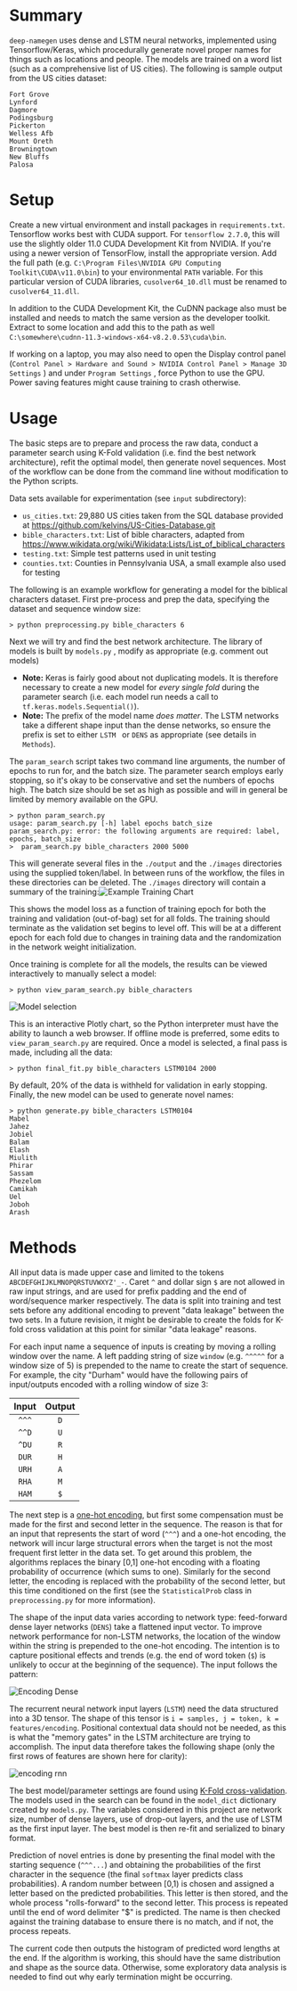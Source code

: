 

# Summary

`deep-namegen` uses dense and LSTM neural networks, implemented using Tensorflow/Keras, which procedurally generate novel proper names for things such as locations and people. The models are trained on a word list (such as a comprehensive list of US cities). The following is sample output from the US cities dataset:

```
Fort Grove
Lynford
Dagmore
Podingsburg
Pickerton
Welless Afb
Mount Oreth
Browningtown
New Bluffs
Palosa
```

# Setup

Create a new virtual environment and install packages in `requirements.txt`. Tensorflow works best with CUDA support. For `tensorflow 2.7.0`, this will use the slightly older 11.0 CUDA Development Kit from NVIDIA. If you're using a newer version of TensorFlow, install the appropriate version. Add the full path  (e.g. `C:\Program Files\NVIDIA GPU Computing Toolkit\CUDA\v11.0\bin`) to your environmental `PATH` variable.  For this particular version of CUDA libraries, `cusolver64_10.dll` must be renamed to `cusolver64_11.dll`.

In addition to the CUDA Development Kit, the CuDNN package also must be installed and needs to match the same version as the developer toolkit. Extract to some location and add this to the path as well `C:\somewhere\cudnn-11.3-windows-x64-v8.2.0.53\cuda\bin`.

If working on a laptop, you may also need to open the Display control panel (`Control Panel > Hardware and Sound > NVIDIA Control Panel > Manage 3D Settings` ) and under `Program Settings` , force Python to use the GPU. Power saving features might cause training to crash otherwise.

# Usage

The basic steps are to prepare and process the raw data, conduct a parameter search using K-Fold validation (i.e. find the best network architecture), refit the optimal model, then generate novel sequences. Most of the workflow can be done from the command line without modification to the Python scripts.

Data sets available for experimentation (see `input` subdirectory):

- `us_cities.txt`: 29,880 US cities taken from the SQL database provided at https://github.com/kelvins/US-Cities-Database.git
- `bible_characters.txt`: List of bible characters, adapted from https://www.wikidata.org/wiki/Wikidata:Lists/List_of_biblical_characters
- `testing.txt`: Simple test patterns used in unit testing
- `counties.txt`: Counties in Pennsylvania USA, a small example also used for testing

The following is an example workflow for generating a model for the biblical characters dataset. First pre-process and prep the data, specifying the dataset and sequence window size:

```
> python preprocessing.py bible_characters 6
```

Next we will try and find the best network architecture. The library of models is built by `models.py` , modify as appropriate (e.g. comment out models)

- **Note:** Keras is fairly good about not duplicating models. It is therefore necessary to create a new model for *every single fold* during the parameter search (i.e. each model run needs a call to `tf.keras.models.Sequential()`).
- **Note:** The prefix of the model name *does matter*. The LSTM networks take a different shape input than the dense networks, so ensure the prefix is set to either `LSTM ` or `DENS` as appropriate (see details in `Methods`).

The `param_search` script takes two command line arguments, the number of epochs to run for, and the batch size. The parameter search employs early stopping, so it's okay to be conservative and set the numbers of epochs high. The batch size should be set as high as possible and will in general be limited by memory available on the GPU.

```
> python param_search.py
usage: param_search.py [-h] label epochs batch_size
param_search.py: error: the following arguments are required: label, epochs, batch_size
>  param_search.py bible_characters 2000 5000
```

This will generate several files in the `./output` and the `./images` directories using the supplied token/label. In between runs of the workflow, the files in these directories can be deleted. The `./images` directory will contain a summary of the training:![Example Training Chart](./example_training.png)

This shows the model loss as a function of training epoch for both the training and validation (out-of-bag) set for all folds. The training should terminate as the validation set begins to level off. This will be at a different epoch for each fold due to changes in training data and the randomization in the network weight initialization.

Once training is complete for all the models, the results can be viewed interactively to manually select a model:

```
> python view_param_search.py bible_characters
```

![Model selection](./example_selection.png)

This is an interactive Plotly chart, so the Python interpreter must have the ability to launch a web browser. If offline mode is preferred, some edits to `view_param_search.py` are required. Once a model is selected, a final pass is made, including all the data:

```
> python final_fit.py bible_characters LSTM0104 2000
```

By default, 20% of the data is withheld for validation in early stopping. Finally, the new model can be used to generate novel names:

```
> python generate.py bible_characters LSTM0104
Mabel
Jahez
Jobiel
Balam
Elash
Miulith
Phirar
Sassam
Phezelom
Camikah
Uel
Joboh
Arash
```

# Methods

All input data is made upper case and limited to the tokens `ABCDEFGHIJKLMNOPQRSTUVWXYZ'_-`. Caret `^` and dollar sign `$` are not allowed in raw input strings, and are used for prefix padding and the end of word/sequence marker respectively. The data is split into training and test sets before any additional encoding to prevent "data leakage" between the two sets. In a future revision, it might be desirable to create the folds for K-fold cross validation at this point for similar "data leakage" reasons.

For each input name a sequence of inputs is creating by moving a rolling window over the name. A left padding string of size `window` (e.g. `^^^^^` for a window size of 5) is prepended to the name to create the start of sequence. For example, the city "Durham" would have the following pairs of input/outputs encoded with a rolling window of size 3:

| Input | Output |
| :---: | :----: |
| `^^^` | `D`   |
| `^^D` | `U`   |
| `^DU` | `R`   |
| `DUR` | `H`   |
| `URH` | `A`   |
| `RHA` | `M`   |
| `HAM` | `$`   |

The next step is a [one-hot encoding](https://scikit-learn.org/stable/modules/generated/sklearn.preprocessing.OneHotEncoder.html), but first some compensation must be made for the first and second letter in the sequence. The reason is that for an input that represents the start of word (`^^^`) and a one-hot encoding, the network will incur large structural errors when the target is not the most frequent first letter in the data set. To get around this problem, the algorithms replaces the binary [0,1] one-hot encoding with a floating probability of occurrence (which sums to one). Similarly for the second letter, the encoding is replaced with the probability of the second letter, but this time conditioned on the first (see the `StatisticalProb` class in `preprocessing.py` for more information).

The shape of the input data varies according to network type: feed-forward dense layer networks (`DENS`) take a flattened input vector. To improve network performance for non-LSTM networks, the location of the window within the string is prepended to the one-hot encoding. The intention is to capture positional effects and trends (e.g. the end of word token (`$`) is unlikely to occur at the beginning of the sequence). The input follows the pattern:

![Encoding Dense](encoding_dense.png)

The recurrent neural network input layers (`LSTM`) need the data structured into a 3D tensor. The shape of this tensor is `i = samples, j = token, k = features/encoding`. Positional contextual data should not be needed, as this is what the "memory gates" in the LSTM architecture are trying to accomplish. The input data therefore takes the following shape (only the first rows of features are shown here for clarity):

![encoding rnn](encoding_rnn.png)

The best model/parameter settings are found using [K-Fold cross-validation](https://en.wikipedia.org/wiki/Cross-validation_(statistics)). The models used in the search can be found in the `model_dict` dictionary created by `models.py`. The variables considered in this project are network size, number of dense layers, use of drop-out layers, and the use of LSTM as the first input layer. The best model is then re-fit and serialized to binary format.

Prediction of novel entries is done by presenting the final model with the starting sequence (`^^^...`) and obtaining the probabilities of the first character in the sequence (the final `softmax` layer predicts class probabilities). A random number between [0,1) is chosen and assigned a letter based on the predicted probabilities. This letter is then stored, and the whole process "rolls-forward" to the second letter. This process is repeated until the end of word delimiter "$" is predicted. The name is then checked against the training database to ensure there is no match, and if not, the process repeats.

The current code then outputs the histogram of predicted word lengths at the end. If the algorithm is working, this should have the same distribution and shape as the source data. Otherwise, some exploratory data analysis is needed to find out why early termination might be occurring.